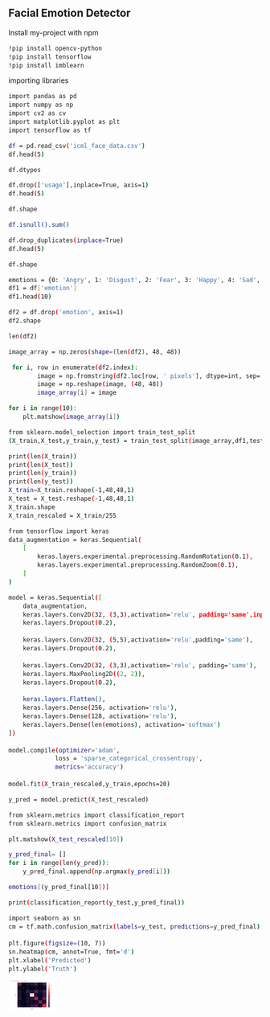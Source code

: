 
## Facial Emotion Detector

Install my-project with npm

```bash
!pip install opencv-python
!pip install tensorflow
!pip install imblearn
```
importing libraries
```bash
import pandas as pd
import numpy as np
import cv2 as cv
import matplotlib.pyplot as plt
import tensorflow as tf
``` 
```bash
df = pd.read_csv('icml_face_data.csv')
df.head(5)
```
```bash
df.dtypes
```
```bash
df.drop(['usage'],inplace=True, axis=1)
df.head(5)
```
```bash
df.shape
```
```bash
df.isnull().sum()
```
```bash
df.drop_duplicates(inplace=True)
df.head(5)
```
```bash
df.shape
```
```bash
emotions = {0: 'Angry', 1: 'Disgust', 2: 'Fear', 3: 'Happy', 4: 'Sad', 5: 'Surprise', 6: 'Neutral'}
df1 = df['emotion']
df1.head(10)
```
```bash
df2 = df.drop('emotion', axis=1)
df2.shape
```
```bash
len(df2)
```
```bash
image_array = np.zeros(shape=(len(df2), 48, 48))
```

```bash
 for i, row in enumerate(df2.index):
        image = np.fromstring(df2.loc[row, ' pixels'], dtype=int, sep=' ')
        image = np.reshape(image, (48, 48))
        image_array[i] = image
```
```bash
for i in range(10):
    plt.matshow(image_array[i])
```
```bash
from sklearn.model_selection import train_test_split
(X_train,X_test,y_train,y_test) = train_test_split(image_array,df1,test_size=0.2,random_state=10)

```
```bash
print(len(X_train))
print(len(X_test))
print(len(y_train))
print(len(y_test))
X_train=X_train.reshape(-1,48,48,1)
X_test = X_test.reshape(-1,48,48,1)
X_train.shape
X_train_rescaled = X_train/255
```
```bash
from tensorflow import keras
data_augmentation = keras.Sequential(
    [
        keras.layers.experimental.preprocessing.RandomRotation(0.1),
        keras.layers.experimental.preprocessing.RandomZoom(0.1),
    ]
)
```

```bash
model = keras.Sequential([
    data_augmentation,
    keras.layers.Conv2D(32, (3,3),activation='relu', padding='same',input_shape=(48, 48,1)),
    keras.layers.Dropout(0.2),
    
    keras.layers.Conv2D(32, (5,5),activation='relu',padding='same'),
    keras.layers.Dropout(0.2),
    
    keras.layers.Conv2D(32, (3,3),activation='relu', padding='same'),
    keras.layers.MaxPooling2D((2, 2)),
    keras.layers.Dropout(0.2),

    keras.layers.Flatten(),
    keras.layers.Dense(256, activation='relu'),
    keras.layers.Dense(128, activation='relu'),
    keras.layers.Dense(len(emotions), activation='softmax')
])

model.compile(optimizer='adam',
             loss = 'sparse_categorical_crossentropy',
             metrics='accuracy')

model.fit(X_train_rescaled,y_train,epochs=20)
```
```bash
y_pred = model.predict(X_test_rescaled)
```
```bash
from sklearn.metrics import classification_report
from sklearn.metrics import confusion_matrix
```
```bash
plt.matshow(X_test_rescaled[10])
```
```bash
y_pred_final= []
for i in range(len(y_pred)):
    y_pred_final.append(np.argmax(y_pred[i]))
```
```bash
emotions[(y_pred_final[10])]
```
```bash
print(classification_report(y_test,y_pred_final))
```
```bash
import seaborn as sn
cm = tf.math.confusion_matrix(labels=y_test, predictions=y_pred_final)

plt.figure(figsize=(10, 7))
sn.heatmap(cm, annot=True, fmt='d')
plt.xlabel('Predicted')
plt.ylabel('Truth')
```
<div>
  <img height="60" src="https://github.com/CEMK-SKR/Face_Emotion_Detector/blob/main/Documentation/screenshots/result.jpg?raw=true"/>
</div>
